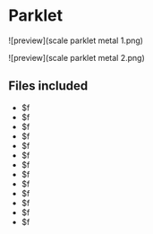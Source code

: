 ﻿# Parklet

![preview](scale parklet metal 1.png)

![preview](scale parklet metal 2.png)

## Files included

- $f
- $f
- $f
- $f
- $f
- $f
- $f
- $f
- $f
- $f
- $f
- $f
- $f

